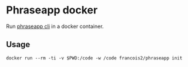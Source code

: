 # Phraseapp docker

Run [phraseapp cli][cli] in a docker container.

## Usage

    docker run --rm -ti -v $PWD:/code -w /code francois2/phraseapp init

[cli]: https://phraseapp.com/cli
